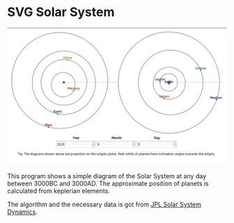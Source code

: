 # SVG Solar System

![screenshot](screenshot.png)

This program shows a simple diagram of the Solar System at any day between 3000BC and 3000AD. The approximate position of planets is calculated from keplerian elements.

The algorithm and the necessary data is got from [JPL Solar System Dynamics](http://ssd.jpl.nasa.gov/txt/aprx_pos_planets.pdf).

